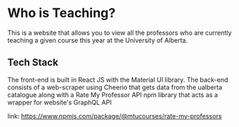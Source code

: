# Who is Teaching?

This is a website that allows you to view all the professors who are currently teaching a given course this year at the University of Alberta.

## Tech Stack

The front-end is built in React JS with the Material UI library. The back-end consists of a web-scraper using Cheerio that gets data from the ualberta catalogue
along with a Rate My Professor API npm library that acts as a wrapper for website's GraphQL API

link: https://www.npmjs.com/package/@mtucourses/rate-my-professors
